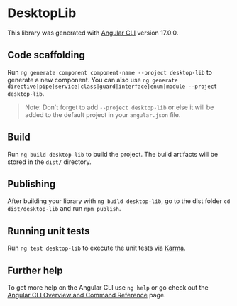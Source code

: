 # DesktopLib

This library was generated with [Angular CLI](https://github.com/angular/angular-cli) version 17.0.0.

## Code scaffolding

Run `ng generate component component-name --project desktop-lib` to generate a new component. You can also use `ng generate directive|pipe|service|class|guard|interface|enum|module --project desktop-lib`.
> Note: Don't forget to add `--project desktop-lib` or else it will be added to the default project in your `angular.json` file. 

## Build

Run `ng build desktop-lib` to build the project. The build artifacts will be stored in the `dist/` directory.

## Publishing

After building your library with `ng build desktop-lib`, go to the dist folder `cd dist/desktop-lib` and run `npm publish`.

## Running unit tests

Run `ng test desktop-lib` to execute the unit tests via [Karma](https://karma-runner.github.io).

## Further help

To get more help on the Angular CLI use `ng help` or go check out the [Angular CLI Overview and Command Reference](https://angular.io/cli) page.

